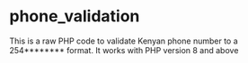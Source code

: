 # phone_validation
This is a raw PHP code to validate Kenyan phone number to a 254******** format. 
It works with PHP version 8 and above
